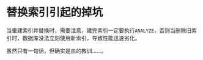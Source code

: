 # 替换索引引起的掉坑

当重建索引并替换时，需要注意，建完索引一定要执行`ANALYZE`，否则当删除旧索引时，数据库没法立刻使用新索引，导致性能迅速劣化。



虽然只有一句话，但确实是血的教训……。